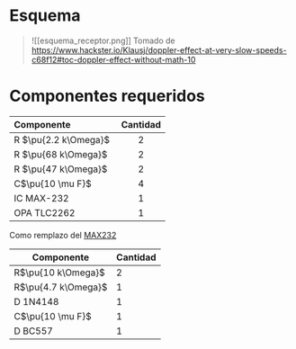 # Esquema

> ![[esquema_receptor.png]]
> Tomado de https://www.hackster.io/Klausj/doppler-effect-at-very-slow-speeds-c68f12#toc-doppler-effect-without-math-10

# Componentes requeridos

| Componente                        | Cantidad |
| :-------------------------------- | :------: |
| R&nbsp;$\pu{2.2 k\Omega}$&nbsp; |    2    |
| R&nbsp;$\pu{68 k\Omega}$&nbsp;  |    2    |
| R&nbsp;$\pu{47 k\Omega}$&nbsp;  |    2    |
| C$\pu{10 \mu F}$&nbsp;          |    4    |
| IC MAX-232                        |    1    |
| OPA TLC2262                       |    1    |


Como remplazo del [MAX232](https://www.8051projects.net/t34404/electronics/you-replace-max232-this-simple-circuit.htm)

| Componente            | Cantidad |
| --------------------- | -------- |
| R$\pu{10 k\Omega}$  | 2        |
| R$\pu{4.7 k\Omega}$ | 1        |
| D 1N4148              | 1        |
| C$\pu{10 \mu F}$    | 1        |
| D BC557               | 1        |
